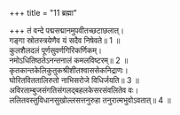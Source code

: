 +++
title = "11 ब्रह्मा"

+++
तं वन्दे पद्मसद्मानमुपवीतच्छटाछलात्।  
गङ्गा स्रोतस्त्रयेणैव यं सदैव निषेवते॥ 1 ॥  
कुलशैलदलं पूर्णसुवर्णगिरिकर्णिकम्।  
नमोऽधितिष्ठतेऽनन्तनालं कमलविष्टरम्॥ 2 ॥  
कृतकान्तकेलिकुतुकश्रीशीतश्वाससेकनिद्राणः।  
घोरितविततालिरुतो नाभिसरोजे विधिर्जयति॥ 3 ॥  
अविरताम्बुजसंगतिसंगलद्बहलकेसरसंवलितेव वः।  
ललितवस्तुविधानसुखोल्लसत्तनुरुहा तनुरात्मभुवोऽवतात्॥ 4 ॥  
